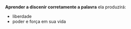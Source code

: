 **Aprender a discenir corretamente a palavra** ela produzirá:
- liberdade 
- poder e força em sua vida
